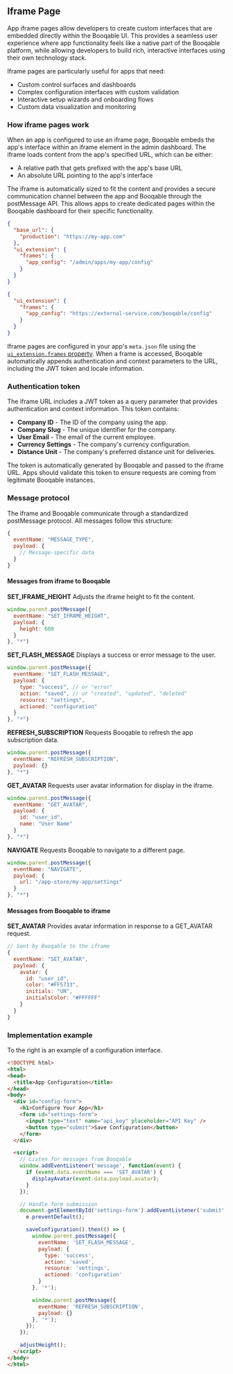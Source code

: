 ## Iframe Page

App iframe pages allow developers to create custom interfaces that are embedded directly within the Booqable UI. This provides a seamless user experience where app functionality feels like a native part of the Booqable platform, while allowing developers to build rich, interactive interfaces using their own technology stack.

Iframe pages are particularly useful for apps that need:

* Custom control surfaces and dashboards
* Complex configuration interfaces with custom validation
* Interactive setup wizards and onboarding flows
* Custom data visualization and monitoring

### How iframe pages work

When an app is configured to use an iframe page, Booqable embeds the app's interface within an iframe element in the admin dashboard. The iframe loads content from the app's specified URL, which can be either:

* A relative path that gets prefixed with the app's base URL
* An absolute URL pointing to the app's interface

The iframe is automatically sized to fit the content and provides a secure communication channel between the app and Booqable through the postMessage API. This allows apps to create dedicated pages within the Booqable dashboard for their specific functionality.

```json
{
  "base_url": {
    "production": "https://my-app.com"
  },
  "ui_extension": {
    "frames": {
      "app_config": "/admin/apps/my-app/config"
    }
  }
}
```
```json
{
  "ui_extension": {
    "frames": {
      "app_config": "https://external-service.com/booqable/config"
    }
  }
}
```

Iframe pages are configured in your app's `meta.json` file using the [`ui_extension.frames` property](#reference-framesettings). When a frame is accessed, Booqable automatically appends authentication and context parameters to the URL, including the JWT token and locale information.

### Authentication token

The iframe URL includes a JWT token as a query parameter that provides authentication and context information. This token contains:

* **Company ID** - The ID of the company using the app.
* **Company Slug** - The unique identifier for the company.
* **User Email** - The email of the current employee.
* **Currency Settings** - The company's currency configuration.
* **Distance Unit** - The company's preferred distance unit for deliveries.

The token is automatically generated by Booqable and passed to the iframe URL. Apps should validate this token to ensure requests are coming from legitimate Booqable instances.

### Message protocol

The iframe and Booqable communicate through a standardized postMessage protocol. All messages follow this structure:

```javascript
{
  eventName: "MESSAGE_TYPE",
  payload: {
    // Message-specific data
  }
}
```

#### Messages from iframe to Booqable

**SET_IFRAME_HEIGHT**
Adjusts the iframe height to fit the content.

```javascript
window.parent.postMessage({
  eventName: "SET_IFRAME_HEIGHT",
  payload: {
    height: 600
  }
}, "*")
```

**SET_FLASH_MESSAGE**
Displays a success or error message to the user.

```javascript
window.parent.postMessage({
  eventName: "SET_FLASH_MESSAGE",
  payload: {
    type: "success", // or "error"
    action: "saved", // or "created", "updated", "deleted"
    resource: "settings",
    actioned: "configuration"
  }
}, "*")
```

**REFRESH_SUBSCRIPTION**
Requests Booqable to refresh the app subscription data.

```javascript
window.parent.postMessage({
  eventName: "REFRESH_SUBSCRIPTION",
  payload: {}
}, "*")
```

**GET_AVATAR**
Requests user avatar information for display in the iframe.

```javascript
window.parent.postMessage({
  eventName: "GET_AVATAR",
  payload: {
    id: "user_id",
    name: "User Name"
  }
}, "*")
```

**NAVIGATE**
Requests Booqable to navigate to a different page.

```javascript
window.parent.postMessage({
  eventName: "NAVIGATE",
  payload: {
    url: "/app-store/my-app/settings"
  }
}, "*")
```

#### Messages from Booqable to iframe

**SET_AVATAR**
Provides avatar information in response to a GET_AVATAR request.

```javascript
// Sent by Booqable to the iframe
{
  eventName: "SET_AVATAR",
  payload: {
    avatar: {
      id: "user_id",
      color: "#FF5733",
      initials: "UN",
      initialsColor: "#FFFFFF"
    }
  }
}
```

### Implementation example

To the right is an example of a configuration interface.

```html
<!DOCTYPE html>
<html>
<head>
  <title>App Configuration</title>
</head>
<body>
  <div id="config-form">
    <h1>Configure Your App</h1>
    <form id="settings-form">
      <input type="text" name="api_key" placeholder="API Key" />
      <button type="submit">Save Configuration</button>
    </form>
  </div>

  <script>
    // Listen for messages from Booqable
    window.addEventListener('message', function(event) {
      if (event.data.eventName === 'SET_AVATAR') {
        displayAvatar(event.data.payload.avatar);
      }
    });

    // Handle form submission
    document.getElementById('settings-form').addEventListener('submit', function(e) {
      e.preventDefault();

      saveConfiguration().then(() => {
        window.parent.postMessage({
          eventName: 'SET_FLASH_MESSAGE',
          payload: {
            type: 'success',
            action: 'saved',
            resource: 'settings',
            actioned: 'configuration'
          }
        }, '*');

        window.parent.postMessage({
          eventName: 'REFRESH_SUBSCRIPTION',
          payload: {}
        }, '*');
      });
    });

    adjustHeight();
  </script>
</body>
</html>
```
